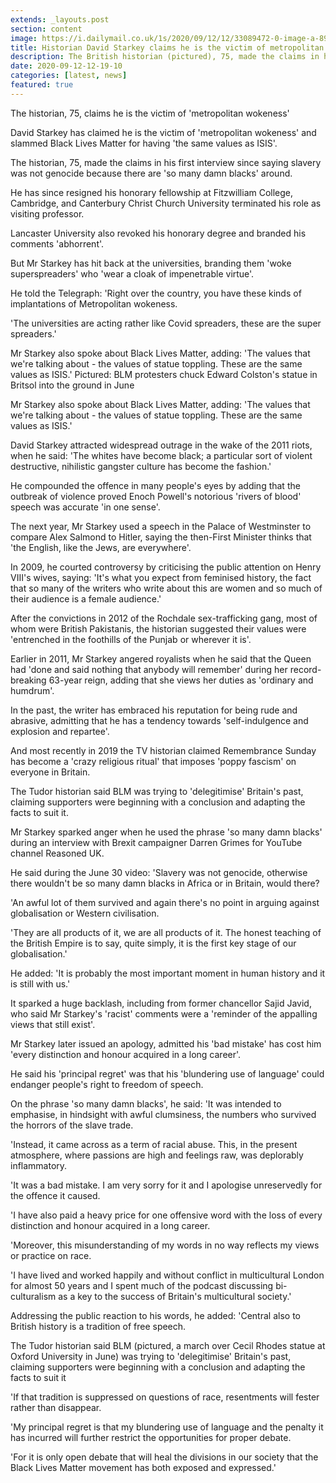 ```yaml
---
extends: _layouts.post
section: content
image: https://i.dailymail.co.uk/1s/2020/09/12/12/33089472-0-image-a-89_1599909415403.jpg 
title: Historian David Starkey claims he is the victim of metropolitan wokeness as he slams BLM 
description: The British historian (pictured), 75, made the claims in his first interview since saying slavery was not genocide because there are so many damn blacks around. 
date: 2020-09-12-12-19-10 
categories: [latest, news] 
featured: true 
--- 
```

The historian, 75, claims he is the victim of 'metropolitan wokeness'

David Starkey has claimed he is the victim of 'metropolitan wokeness' and slammed Black Lives Matter for having 'the same values as ISIS'.

The historian, 75, made the claims in his first interview since saying slavery was not genocide because there are 'so many damn blacks' around.

He has since resigned his honorary fellowship at Fitzwilliam College, Cambridge, and Canterbury Christ Church University terminated his role as visiting professor.

Lancaster University also revoked his honorary degree and branded his comments 'abhorrent'.

But Mr Starkey has hit back at the universities, branding them 'woke superspreaders' who 'wear a cloak of impenetrable virtue'.

He told the Telegraph: 'Right over the country, you have these kinds of implantations of Metropolitan wokeness.

'The universities are acting rather like Covid spreaders, these are the super spreaders.'

Mr Starkey also spoke about Black Lives Matter, adding: 'The values that we're talking about - the values of statue toppling. These are the same values as ISIS.' Pictured: BLM protesters chuck Edward Colston's statue in Britsol into the ground in June

Mr Starkey also spoke about Black Lives Matter, adding: 'The values that we're talking about - the values of statue toppling. These are the same values as ISIS.'

David Starkey attracted widespread outrage in the wake of the 2011 riots, when he said: 'The whites have become black; a particular sort of violent destructive, nihilistic gangster culture has become the fashion.'

He compounded the offence in many people's eyes by adding that the outbreak of violence proved Enoch Powell's notorious 'rivers of blood' speech was accurate 'in one sense'.

The next year, Mr Starkey used a speech in the Palace of Westminster to compare Alex Salmond to Hitler, saying the then-First Minister thinks that 'the English, like the Jews, are everywhere'.

In 2009, he courted controversy by criticising the public attention on Henry VIII's wives, saying: 'It's what you expect from feminised history, the fact that so many of the writers who write about this are women and so much of their audience is a female audience.'

After the convictions in 2012 of the Rochdale sex-trafficking gang, most of whom were British Pakistanis, the historian suggested their values were 'entrenched in the foothills of the Punjab or wherever it is'.

Earlier in 2011, Mr Starkey angered royalists when he said that the Queen had 'done and said nothing that anybody will remember' during her record-breaking 63-year reign, adding that she views her duties as 'ordinary and humdrum'.

In the past, the writer has embraced his reputation for being rude and abrasive, admitting that he has a tendency towards 'self-indulgence and explosion and repartee'.

And most recently in 2019 the TV historian claimed Remembrance Sunday has become a 'crazy religious ritual' that imposes 'poppy fascism' on everyone in Britain.

The Tudor historian said BLM was trying to 'delegitimise' Britain's past, claiming supporters were beginning with a conclusion and adapting the facts to suit it.

Mr Starkey sparked anger when he used the phrase 'so many damn blacks' during an interview with Brexit campaigner Darren Grimes for YouTube channel Reasoned UK.

He said during the June 30 video: 'Slavery was not genocide, otherwise there wouldn't be so many damn blacks in Africa or in Britain, would there?

'An awful lot of them survived and again there's no point in arguing against globalisation or Western civilisation.

'They are all products of it, we are all products of it. The honest teaching of the British Empire is to say, quite simply, it is the first key stage of our globalisation.'

He added: 'It is probably the most important moment in human history and it is still with us.'

It sparked a huge backlash, including from former chancellor Sajid Javid, who said Mr Starkey's 'racist' comments were a 'reminder of the appalling views that still exist'.

Mr Starkey later issued an apology, admitted his 'bad mistake' has cost him 'every distinction and honour acquired in a long career'.

He said his 'principal regret' was that his 'blundering use of language' could endanger people's right to freedom of speech.

On the phrase 'so many damn blacks', he said: 'It was intended to emphasise, in hindsight with awful clumsiness, the numbers who survived the horrors of the slave trade.

'Instead, it came across as a term of racial abuse. This, in the present atmosphere, where passions are high and feelings raw, was deplorably inflammatory.

'It was a bad mistake. I am very sorry for it and I apologise unreservedly for the offence it caused.

'I have also paid a heavy price for one offensive word with the loss of every distinction and honour acquired in a long career.

'Moreover, this misunderstanding of my words in no way reflects my views or practice on race.

'I have lived and worked happily and without conflict in multicultural London for almost 50 years and I spent much of the podcast discussing bi-culturalism as a key to the success of Britain's multicultural society.'

Addressing the public reaction to his words, he added: 'Central also to British history is a tradition of free speech.

The Tudor historian said BLM (pictured, a march over Cecil Rhodes statue at Oxford University in June) was trying to 'delegitimise' Britain's past, claiming supporters were beginning with a conclusion and adapting the facts to suit it

'If that tradition is suppressed on questions of race, resentments will fester rather than disappear.

'My principal regret is that my blundering use of language and the penalty it has incurred will further restrict the opportunities for proper debate.

'For it is only open debate that will heal the divisions in our society that the Black Lives Matter movement has both exposed and expressed.'

